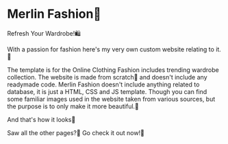 # Merlin Fashion🛒
Refresh Your Wardrobe!🛍️

With a passion for fashion here's my very own custom website relating to it.💃


The template is for the Online Clothing Fashion includes trending wardrobe collection. The website is made from scratch🥳 and doesn't include any readymade code.
Merlin Fashion doesn't include anything related to database, it is just a HTML, CSS and JS template. Though you can find some familiar images used in the website taken from various sources, but the purpose is to only make it more beautiful.🦋

And that's how it looks🤩


Saw all the other pages?🧐 Go check it out now!🥳
